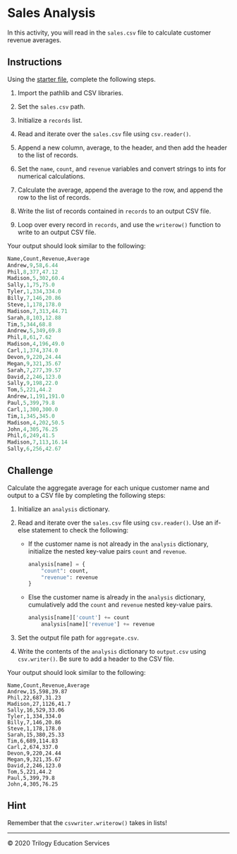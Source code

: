 # Sales Analysis

In this activity, you will read in the `sales.csv` file to calculate customer revenue averages.

## Instructions

Using the [starter file](Unsolved/Core/sales_analysis_core.py), complete the following steps.

1. Import the pathlib and CSV libraries.

2. Set the `sales.csv` path.

3. Initialize a `records` list.

4. Read and iterate over the `sales.csv` file using `csv.reader()`.

5. Append a new column, average, to the header, and then add the header to the list of records.

6. Set the `name`, `count`, and `revenue` variables and convert strings to ints for numerical calculations.

7. Calculate the average, append the average to the row, and append the row to the list of records.

8. Write the list of records contained in `records` to an output CSV file.

9. Loop over every record in `records`, and use the `writerow()` function to write to an output CSV file.

Your output should look similar to the following:

  ```python
  Name,Count,Revenue,Average
  Andrew,9,58,6.44
  Phil,8,377,47.12
  Madison,5,302,60.4
  Sally,1,75,75.0
  Tyler,1,334,334.0
  Billy,7,146,20.86
  Steve,1,178,178.0
  Madison,7,313,44.71
  Sarah,8,103,12.88
  Tim,5,344,68.8
  Andrew,5,349,69.8
  Phil,8,61,7.62
  Madison,4,196,49.0
  Carl,1,374,374.0
  Devon,9,220,24.44
  Megan,9,321,35.67
  Sarah,7,277,39.57
  David,2,246,123.0
  Sally,9,198,22.0
  Tom,5,221,44.2
  Andrew,1,191,191.0
  Paul,5,399,79.8
  Carl,1,300,300.0
  Tim,1,345,345.0
  Madison,4,202,50.5
  John,4,305,76.25
  Phil,6,249,41.5
  Madison,7,113,16.14
  Sally,6,256,42.67
  ```

## Challenge

Calculate the aggregate average for each unique customer name and output to a CSV file by completing the following steps:

1. Initialize an `analysis` dictionary.

2. Read and iterate over the `sales.csv` file using `csv.reader()`. Use an if-else statement to check the following:

    * If the customer name is not already in the `analysis` dictionary, initialize the nested key-value pairs `count` and `revenue`.

      ```python
      analysis[name] = {
          "count": count,
          "revenue": revenue
      }
      ```

    * Else the customer name is already in the `analysis` dictionary, cumulatively add the `count` and `revenue` nested key-value pairs.

      ```python
      analysis[name]['count'] += count
          analysis[name]['revenue'] += revenue
      ```

3. Set the output file path for `aggregate.csv`.

4. Write the contents of the `analysis` dictionary to `output.csv` using `csv.writer()`. Be sure to add a header to the CSV file.

Your output should look similar to the following:

```
Name,Count,Revenue,Average
Andrew,15,598,39.87
Phil,22,687,31.23
Madison,27,1126,41.7
Sally,16,529,33.06
Tyler,1,334,334.0
Billy,7,146,20.86
Steve,1,178,178.0
Sarah,15,380,25.33
Tim,6,689,114.83
Carl,2,674,337.0
Devon,9,220,24.44
Megan,9,321,35.67
David,2,246,123.0
Tom,5,221,44.2
Paul,5,399,79.8
John,4,305,76.25
```

## Hint

Remember that the `csvwriter.writerow()` takes in lists!

---

© 2020 Trilogy Education Services
